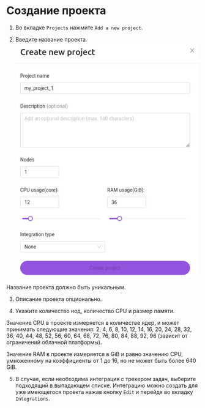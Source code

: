 
# Создание проекта

1. Во вкладке `Projects` нажмите `Add a new project`.

2. Введите название проекта.  
![Создание проекта](assets/create_project_2.png)

Название проекта должно быть уникальным.

3. Описание проекта опционально.

4. Укажите количество нод, количество CPU и размер памяти.

Значение CPU в проекте измеряется в количестве ядер, и может принимать следующие значения: 2, 4, 6, 8, 10, 12, 14, 16, 20, 24, 28, 32, 36, 40, 44, 48, 52, 56, 60, 64, 68, 72, 76, 80, 84, 88, 92, 96 (зависит от ограничений облачной платформы).

Значение RAM в проекте измеряется в GiB и равно значению CPU, умноженному на коэффициенты от 1 до 16, но не может быть более 640 GiB.

5. В случае, если необходима интеграция с трекером задач, выберите подходящий в выпадающем списке. Интеграцию можно создать для уже имеющегося проекта нажав кнопку `Edit` и перейдя во вкладку `Integrations`.
